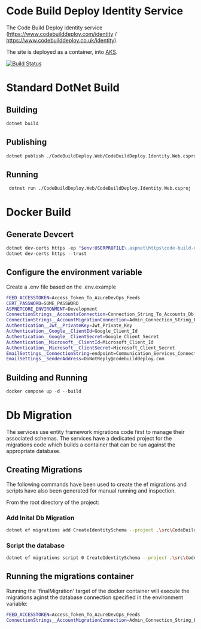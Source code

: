 # Code Build Deploy Identity Service

The Code Build Deploy identity service (https://www.codebuilddeploy.com/identity / https://www.codebuilddeploy.co.uk/identity).

The site is deployed as a container, into [AKS](https://azure.microsoft.com/en-gb/products/kubernetes-service/).

[![Build Status](https://markpollard.visualstudio.com/CodeBuildDeploy/_apis/build/status%2FCodeBuildDeploy.Identity?branchName=main)](https://markpollard.visualstudio.com/CodeBuildDeploy/_build/latest?definitionId=19&branchName=main)

# Standard DotNet Build

## Building

```bash
dotnet build
```

## Publishing

```bash
dotnet publish ./CodeBuildDeploy.Web/CodeBuildDeploy.Identity.Web.csproj --framework net8.0 --self-contained:false --no-restore -o ./publish
```

## Running

```bash
 dotnet run ./CodeBuildDeploy.Web/CodeBuildDeploy.Identity.Web.csproj
```

# Docker Build

## Generate Devcert

```powershell
dotnet dev-certs https -ep "$env:USERPROFILE\.aspnet\https\code-build-deploy.pfx" -p SOME_PASSWORD
dotnet dev-certs https --trust
```

## Configure the environment variable
Create a .env file based on the .env.example
```bash
FEED_ACCESSTOKEN=Access_Token_To_AzureDevOps_Feeds
CERT_PASSWORD=SOME_PASSWORD
ASPNETCORE_ENVIRONMENT=Development
ConnectionStrings__AccountsConnection=Connection_String_To_Accounts_Db
ConnectionStrings__AccountMigrationConnection=Admin_Connection_String_For_Running_Migrations
Authentication__Jwt__PrivateKey=Jwt_Private_Key
Authentication__Google__ClientId=Google_Client_Id
Authentication__Google__ClientSecret=Google_Client_Secret
Authentication__Microsoft__ClientId=Microsoft_Client_Id
Authentication__Microsoft__ClientSecret=Microsoft_Client_Secret
EmailSettings__ConnectionString=endpoint=Communication_Services_Connection_String
EmailSettings__SenderAddress=DoNotReply@codebuilddeploy.com
```

## Building and Running

```powershell
docker compose up -d --build
```

# Db Migration

The services use entity framework migrations code first to manage their associated schemas. 
The services have a dedicated project for the migrations code which builds a container that can be run against the appropriate database.

## Creating Migrations

The following commands have been used to create the ef migrations and scripts have also been generated for manual running and inspection. 

From the root directory of the project:

### Add Inital Db Migration

```bash
dotnet ef migrations add CreateIdentitySchema --project .\src\CodeBuildDeploy.Identity.DA.EF.Deploy
```

### Script the database

```bash
dotnet ef migrations script 0 CreateIdentitySchema --project .\src\CodeBuildDeploy.Identity.DA.EF.Deploy -o .\src\CodeBuildDeploy.Identity.DA.EF.Deploy\DbScripts\10-CreateIdentitySchema.sql
```

## Running the migrations container

Running the 'finalMigration' target of the docker container will execute the migrations aginst the database connection specified in the environment variable:

```bash
FEED_ACCESSTOKEN=Access_Token_To_AzureDevOps_Feeds
ConnectionStrings__AccountMigrationConnection=Admin_Connection_String_For_Running_Migrations
``` 